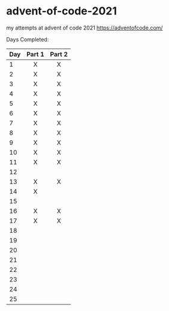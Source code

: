 # advent-of-code-2021

my attempts at advent of code 2021 https://adventofcode.com/

Days Completed:

| Day    | Part 1   | Part 2   |
| ------ |:--------:|:--------:|
| 1      |   X      |   X      |
| 2      |   X      |   X      |
| 3      |   X      |   X      |
| 4      |   X      |   X      |
| 5      |   X      |   X      |
| 6      |   X      |   X      |
| 7      |   X      |   X      |
| 8      |   X      |   X      |
| 9      |   X      |   X      |
| 10     |   X      |   X      |
| 11     |   X      |   X      |
| 12     |          |          |
| 13     |   X      |   X      |
| 14     |   X      |          |
| 15     |          |          |
| 16     |   X      |   X      |
| 17     |   X      |   X      |
| 18     |          |          |
| 19     |          |          |
| 20     |          |          |
| 21     |          |          |
| 22     |          |          |
| 23     |          |          |
| 24     |          |          |
| 25     |          |          |

